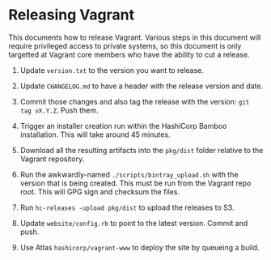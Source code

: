 # Releasing Vagrant

This documents how to release Vagrant. Various steps in this document will
require privileged access to private systems, so this document is only
targetted at Vagrant core members who have the ability to cut a release.

  1. Update `version.txt` to the version you want to release.

  1. Update `CHANGELOG.md` to have a header with the release version and date.

  1. Commit those changes and also tag the release with the version:
     `git tag vX.Y.Z`. Push them.

  1. Trigger an installer creation run within the HashiCorp Bamboo
     installation. This will take around 45 minutes.

  1. Download all the resulting artifacts into the `pkg/dist` folder
     relative to the Vagrant repository.

  1. Run the awkwardly-named `./scripts/bintray_upload.sh` with the version
     that is being created. This must be run from the Vagrant repo root.
     This will GPG sign and checksum the files.

  1. Run `hc-releases -upload pkg/dist` to upload the releases to S3.

  1. Update `website/config.rb` to point to the latest version. Commit and push.

  1. Use Atlas `hashicorp/vagrant-www` to deploy the site by queueing a build.
